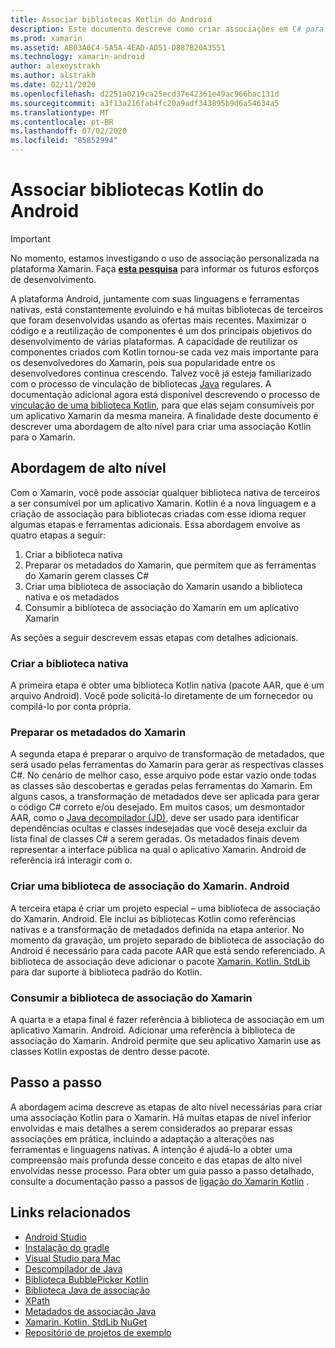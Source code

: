 ```yaml
---
title: Associar bibliotecas Kotlin do Android
description: Este documento descreve como criar associações em C# para o código Kotlin, possibilitando o consumo de bibliotecas nativas em um aplicativo Xamarin. Android.
ms.prod: xamarin
ms.assetid: AB03A6C4-5A5A-4EAD-AD51-D887B20A3551
ms.technology: xamarin-android
author: alexeystrakh
ms.author: alstrakh
ms.date: 02/11/2020
ms.openlocfilehash: d2251a0219ca25ecd37e42361e49ac966bac131d
ms.sourcegitcommit: a3f13a216fab4fc20a9adf343895b9d6a54634a5
ms.translationtype: MT
ms.contentlocale: pt-BR
ms.lasthandoff: 07/02/2020
ms.locfileid: "85852994"
---
```

# <a name="bind-android-kotlin-libraries"></a>Associar bibliotecas Kotlin do Android

> [!IMPORTANT]
> No momento, estamos investigando o uso de associação personalizada na plataforma Xamarin. Faça [**esta pesquisa**](https://www.surveymonkey.com/r/KKBHNLT) para informar os futuros esforços de desenvolvimento.

A plataforma Android, juntamente com suas linguagens e ferramentas nativas, está constantemente evoluindo e há muitas bibliotecas de terceiros que foram desenvolvidas usando as ofertas mais recentes. Maximizar o código e a reutilização de componentes é um dos principais objetivos do desenvolvimento de várias plataformas. A capacidade de reutilizar os componentes criados com Kotlin tornou-se cada vez mais importante para os desenvolvedores do Xamarin, pois sua popularidade entre os desenvolvedores continua crescendo. Talvez você já esteja familiarizado com o processo de vinculação de bibliotecas [Java](https://docs.microsoft.com/xamarin/android/platform/binding-java-library/) regulares. A documentação adicional agora está disponível descrevendo o processo de [vinculação de uma biblioteca Kotlin](walkthrough.md), para que elas sejam consumíveis por um aplicativo Xamarin da mesma maneira. A finalidade deste documento é descrever uma abordagem de alto nível para criar uma associação Kotlin para o Xamarin.

## <a name="high-level-approach"></a>Abordagem de alto nível

Com o Xamarin, você pode associar qualquer biblioteca nativa de terceiros a ser consumível por um aplicativo Xamarin. Kotlin é a nova linguagem e a criação de associação para bibliotecas criadas com esse idioma requer algumas etapas e ferramentas adicionais. Essa abordagem envolve as quatro etapas a seguir:

1. Criar a biblioteca nativa
1. Preparar os metadados do Xamarin, que permitem que as ferramentas do Xamarin gerem classes C#
1. Criar uma biblioteca de associação do Xamarin usando a biblioteca nativa e os metadados
1. Consumir a biblioteca de associação do Xamarin em um aplicativo Xamarin

As seções a seguir descrevem essas etapas com detalhes adicionais.

### <a name="build-the-native-library"></a>Criar a biblioteca nativa

A primeira etapa é obter uma biblioteca Kotlin nativa (pacote AAR, que é um arquivo Android). Você pode solicitá-lo diretamente de um fornecedor ou compilá-lo por conta própria.

### <a name="prepare-the-xamarin-metadata"></a>Preparar os metadados do Xamarin

A segunda etapa é preparar o arquivo de transformação de metadados, que será usado pelas ferramentas do Xamarin para gerar as respectivas classes C#. No cenário de melhor caso, esse arquivo pode estar vazio onde todas as classes são descobertas e geradas pelas ferramentas do Xamarin. Em alguns casos, a transformação de metadados deve ser aplicada para gerar o código C# correto e/ou desejado. Em muitos casos, um desmontador AAR, como o [Java decompilador (JD)](http://java-decompiler.github.io/), deve ser usado para identificar dependências ocultas e classes indesejadas que você deseja excluir da lista final de classes C# a serem geradas. Os metadados finais devem representar a interface pública na qual o aplicativo Xamarin. Android de referência irá interagir com o.

### <a name="build-a-xamarinandroid-binding-library"></a>Criar uma biblioteca de associação do Xamarin. Android

A terceira etapa é criar um projeto especial – uma biblioteca de associação do Xamarin. Android. Ele inclui as bibliotecas Kotlin como referências nativas e a transformação de metadados definida na etapa anterior. No momento da gravação, um projeto separado de biblioteca de associação do Android é necessário para cada pacote AAR que está sendo referenciado. A biblioteca de associação deve adicionar o pacote [Xamarin. Kotlin. StdLib](https://www.nuget.org/packages/Xamarin.Kotlin.StdLib/) para dar suporte à biblioteca padrão do Kotlin.

### <a name="consume-the-xamarin-binding-library"></a>Consumir a biblioteca de associação do Xamarin

A quarta e a etapa final é fazer referência à biblioteca de associação em um aplicativo Xamarin. Android. Adicionar uma referência à biblioteca de associação do Xamarin. Android permite que seu aplicativo Xamarin use as classes Kotlin expostas de dentro desse pacote.

## <a name="walkthrough"></a>Passo a passo

A abordagem acima descreve as etapas de alto nível necessárias para criar uma associação Kotlin para o Xamarin. Há muitas etapas de nível inferior envolvidas e mais detalhes a serem considerados ao preparar essas associações em prática, incluindo a adaptação a alterações nas ferramentas e linguagens nativas. A intenção é ajudá-lo a obter uma compreensão mais profunda desse conceito e das etapas de alto nível envolvidas nesse processo. Para obter um guia passo a passo detalhado, consulte a documentação passo a passos de [ligação do Xamarin Kotlin](walkthrough.md) .

## <a name="related-links"></a>Links relacionados

- [Android Studio](https://developer.android.com/studio)
- [Instalação do gradle](https://gradle.org/install/)
- [Visual Studio para Mac](https://visualstudio.microsoft.com/downloads)
- [Descompilador de Java](http://java-decompiler.github.io/)
- [Biblioteca BubblePicker Kotlin](https://github.com/igalata/Bubble-Picker)
- [Biblioteca Java de associação](https://docs.microsoft.com/xamarin/android/platform/binding-java-library/)
- [XPath](https://www.w3.org/TR/xpath/)
- [Metadados de associação Java](https://docs.microsoft.com/xamarin/android/platform/binding-java-library/customizing-bindings/java-bindings-metadata)
- [Xamarin. Kotlin. StdLib NuGet](https://www.nuget.org/packages/Xamarin.Kotlin.StdLib/)
- [Repositório de projetos de exemplo](https://github.com/xamcat/xamarin-binding-kotlin-framework)
